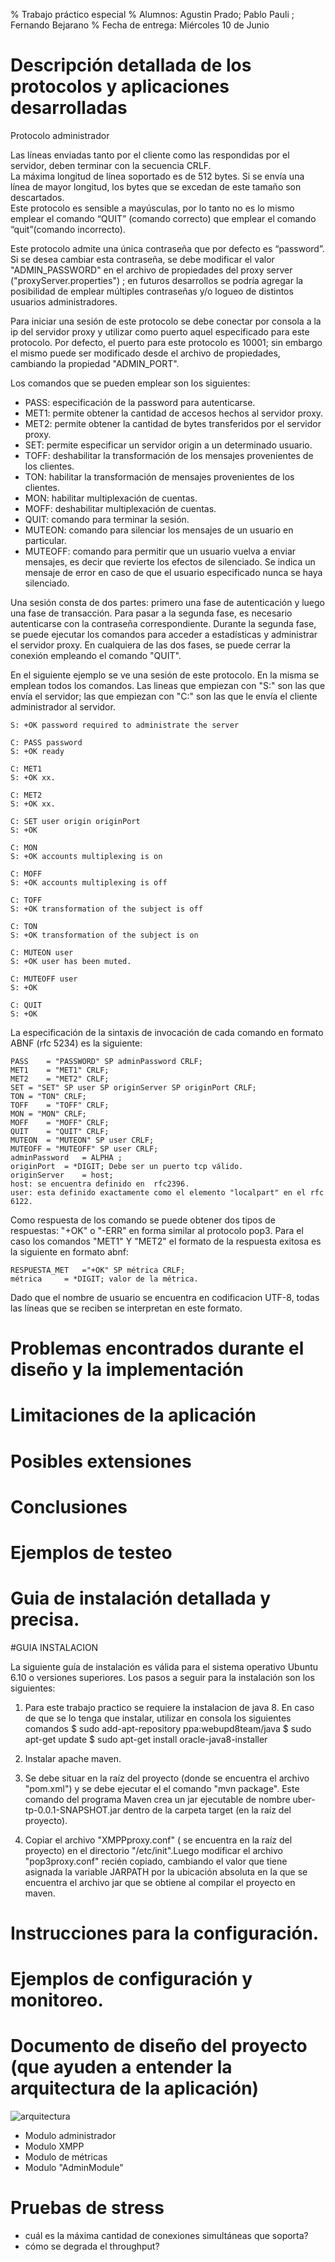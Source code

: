 % Trabajo práctico especial 
% Alumnos: Agustin Prado; Pablo Pauli ; Fernando Bejarano 
% Fecha de entrega: Miércoles 10 de Junio 

# Descripción detallada de los protocolos y aplicaciones desarrolladas

Protocolo administrador

Las líneas enviadas tanto por el cliente como las respondidas por el servidor, deben 
terminar con la secuencia CRLF.  
La máxima longitud de línea soportado es de 512 bytes. Si se envía una línea de 
mayor longitud, los bytes que se excedan de este tamaño son descartados.  
Este protocolo es sensible a mayúsculas, por lo tanto no es lo mismo emplear el 
comando “QUIT” (comando correcto)  que emplear el comando “quit”(comando incorrecto). 

Este protocolo admite una única contraseña que por defecto es “password”. Si se desea cambiar esta contraseña, se debe modificar el valor "ADMIN_PASSWORD" en el archivo de propiedades del proxy server ("proxyServer.properties") ; en 
futuros desarrollos se podría agregar la posibilidad de emplear múltiples contraseñas y/o 
logueo de distintos usuarios administradores. 

Para iniciar una sesión de este protocolo se debe conectar por consola a la ip del servidor proxy y utilizar como puerto aquel especificado para este protocolo. Por defecto, el puerto para este protocolo es 10001; sin embargo el mismo puede ser modificado desde el archivo de propiedades, cambiando la propiedad "ADMIN_PORT".

Los comandos que se pueden emplear son los siguientes:

* PASS: especificación de la password para autenticarse.
* MET1: permite obtener la cantidad de accesos hechos al servidor proxy.
* MET2: permite obtener la cantidad de bytes transferidos por el servidor proxy.
* SET: permite especificar un servidor origin a un determinado usuario.
* TOFF: deshabilitar la transformación de los mensajes provenientes de los clientes.
* TON: habilitar la transformación de mensajes provenientes de los clientes.
* MON: habilitar multiplexación de cuentas.
* MOFF: deshabilitar multiplexación de cuentas.
* QUIT: comando para terminar la sesión.
* MUTEON: comando para silenciar los mensajes de un usuario en particular.
* MUTEOFF: comando para permitir que un usuario vuelva a enviar mensajes, es decir que revierte los efectos de silenciado. Se indica un mensaje de error en caso de que el usuario especificado nunca se haya silenciado.



Una sesión consta de dos partes: primero una fase de autenticación y luego una fase de transacción. Para pasar a la segunda fase, es necesario autenticarse con la contraseña correspondiente. Durante la segunda fase, se puede ejecutar los comandos para acceder a estadísticas y administrar el servidor proxy. En cualquiera de las dos fases, se puede cerrar la conexión empleando el comando "QUIT".


En el siguiente ejemplo se ve una sesión de este protocolo. En la misma se emplean todos los comandos. Las lineas que empiezan con "S:" son las que envía el servidor; las que empiezan con "C:" son las que le envía el cliente administrador al servidor.

    S: +OK password required to administrate the server
    
    C: PASS password
    S: +OK ready
    
    C: MET1
    S: +OK xx.

    C: MET2
    S: +OK xx.

    C: SET user origin originPort
    S: +OK

    C: MON
    S: +OK accounts multiplexing is on

    C: MOFF
    S: +OK accounts multiplexing is off

    C: TOFF
    S: +OK transformation of the subject is off

    C: TON
    S: +OK transformation of the subject is on

    C: MUTEON user
    S: +OK user has been muted.

    C: MUTEOFF user
    S: +OK

    C: QUIT
    S: +OK

La especificación de la sintaxis de invocación de cada comando en formato ABNF (rfc 5234) es la siguiente:

	PASS	= "PASSWORD" SP adminPassword CRLF;
	MET1	= "MET1" CRLF;
	MET2	= "MET2" CRLF;
	SET	= "SET" SP user SP originServer SP originPort CRLF; 
	TON	= "TON" CRLF;
	TOFF	= "TOFF" CRLF;
	MON	= "MON" CRLF;
	MOFF	= "MOFF" CRLF;
	QUIT	= "QUIT" CRLF;
	MUTEON	= "MUTEON" SP user CRLF;
	MUTEOFF	= "MUTEOFF" SP user CRLF;
	adminPassword	= ALPHA ;
	originPort 	= *DIGIT; Debe ser un puerto tcp válido.
	originServer	= host;
	host: se encuentra definido en  rfc2396.
	user: esta definido exactamente como el elemento "localpart" en el rfc 6122.

Como respuesta de los comando se puede obtener dos tipos de respuestas: "+OK" o "-ERR" en forma similar al protocolo pop3.
Para el caso los comandos "MET1" Y "MET2" el formato de la respuesta exitosa es la siguiente en formato abnf:
	
	RESPUESTA_MET	="+OK" SP métrica CRLF;
	métrica 	= *DIGIT; valor de la métrica.
	
	
Dado que el nombre de usuario se encuentra en codificacion UTF-8, todas las líneas que se reciben se interpretan en este formato.

# Problemas encontrados durante el diseño y la implementación

# Limitaciones de la aplicación

# Posibles extensiones

# Conclusiones

# Ejemplos de testeo

# Guia de instalación detallada y precisa.  

#GUIA INSTALACION 

La siguiente guía de instalación es válida para el sistema operativo Ubuntu 6.10 o 
versiones superiores. 
Los pasos a seguir para la instalación son los siguientes: 

1. Para este trabajo practico se requiere la instalacion de java 8.
En caso de que se lo tenga que instalar, utilizar en consola los siguientes comandos
$ sudo add-apt-repository ppa:webupd8team/java
$ sudo apt-get update
$ sudo apt-get install oracle-java8-installer

2. Instalar apache maven.
3. Se debe situar en la raíz del proyecto (donde se encuentra el archivo "pom.xml") y se 
debe ejecutar el el comando "mvn package". Este comando del programa Maven crea 
un jar ejecutable de nombre uber-tp-0.0.1-SNAPSHOT.jar  dentro de la carpeta target 
(en la raíz del proyecto).
4. Copiar el archivo "XMPPproxy.conf" ( se encuentra en la raíz del proyecto)  en el 
directorio "/etc/init".Luego modificar el archivo "pop3proxy.conf" recién copiado, 
cambiando el valor que tiene asignada la variable JARPATH por la ubicación absoluta 
en la que se encuentra el archivo jar que se obtiene al compilar el proyecto en maven. 

# Instrucciones para la configuración.

# Ejemplos de configuración y monitoreo.

# Documento de diseño del proyecto (que ayuden a entender la arquitectura de la aplicación)

 ![arquitectura](drafts/arquitectura.jpg "arquitectura")

* Modulo administrador
* Modulo XMPP
* Modulo de métricas
* Modulo "AdminModule"

# Pruebas de stress
* cuál es la máxima cantidad de conexiones simultáneas que soporta?
* cómo se degrada el throughput?
